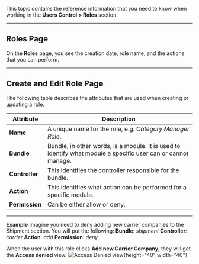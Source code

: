 This topic contains the reference information that you need to know when working in the **Users Control > Roles** section.
***
## Roles Page
On the **Roles** page, you see the creation date, role name, and the actions that you can perform.
***
## Create and Edit Role Page

The following table describes the attributes that are used when creating or updating a role.

| Attribute | Description|
| --- | --- |
| **Name** |A unique name for the role, e.g. _Category Manager Role_. |
|**Bundle**  | Bundle, in other words, is a module. It is used to identify what module a specific user can or cannot manage. |
|**Controller**  | This identifies the controller responsible for the bundle. |
| **Action** | This identifies what action can be performed for a specific module.  |
| **Permission** | Can be either allow or deny. |

***
**Example**
Imagine you need to deny adding new carrier companies to the Shipment section. You will put the following:
**Bundle**: _shipment_
**Controller**: _carrier_
**Action**: _add_
**Permission**: _deny_

When the user with this role clicks **Add new Carrier Company**, they will get the **Access denied** view.
![Access Denied view](https://cdn.document360.io/9fafa0d5-d76f-40c5-8b02-ab9515d3e879/Images/Documentation/Access%20Denied%20view.gif){height="40" width="40"}
